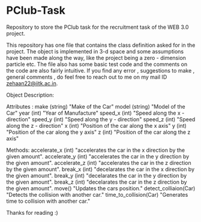 # PClub-Task
Repository to store the PClub task for the recruitment task of the WEB 3.0 project.

This repository has one file that contains the class definition asked for in the project.
The object is implemented in 3-d space and some assumptions have been made along the way, like the project being a zero - dimension particle
etc.
The file also has some basic test code and the comments on the code are also fairly intuitive.
If you find any error , suggestions to make , general comments , do feel free to reach out to me on my mail ID zehaan22@iitk.ac.in.

Object Description:

Attributes :
make (string) "Make of the Car"
model (string) "Model of the Car"
year (int) "Year of Manufacture"
speed_x (int) "Speed along the x - direction"
speed_y (int) "Speed along the y - direction"
speed_z (int) "Speed along the z - direction"
x (int) "Position of the car along the x axis"
y (int) "Position of the car along the y axis"
z (int) "Position of the car along the z axis"

Methods:
accelerate_x (int) "accelerates the car in the x direction by the given amount".
accelerate_y (int) "accelerates the car in the y direction by the given amount".
accelerate_z (int) "accelerates the car in the z direction by the given amount".
break_x (int) "decelarates the car in the x direction by the given amount".
break_y (int) "decelarates the car in the y direction by the given amount".
break_z (int) "decelarates the car in the z direction by the given amount".
move() "Updates the cars position."
detect_colliaion(Car) "Detects the collision with another car."
time_to_collision(Car) "Generates time to collision with another car."

Thanks for reading :) 
